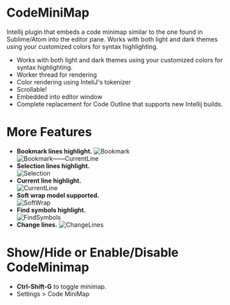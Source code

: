 CodeMiniMap
======
Intellij plugin that embeds a code minimap similar to the one found in Sublime/Atom into the editor pane. 
Works with both light and dark themes using your customized colors for syntax highlighting.

 - Works with both light and dark themes using your customized colors for syntax highlighting.
 - Worker thread for rendering
 - Color rendering using InteliJ's tokenizer
 - Scrollable!
 - Embedded into editor window
 - Complete replacement for Code Outline that supports new Intellij builds.

More Features
======

 - **Bookmark lines highlight.**
 ![Bookmark](https://raw.github.com/sleiphur/CodeMiniMap/master/pub/Bookmark.png)  
 ![Bookmark——CurrentLine](https://raw.github.com/sleiphur/CodeMiniMap/master/pub/Bookmark_CurrentLine.png)  
 - **Selection lines highlight.**  
 ![Selection](https://raw.github.com/sleiphur/CodeMiniMap/master/pub/Selection.png)  
 - **Current line highlight.**  
 ![CurrentLine](https://raw.github.com/sleiphur/CodeMiniMap/master/pub/Bookmark.png)  
 - **Soft wrap model supported.**  
 ![SoftWrap](https://raw.github.com/sleiphur/CodeMiniMap/master/pub/SoftWrap.png)  
 - **Find symbols highlight.**  
 ![FindSymbols](https://raw.github.com/sleiphur/CodeMiniMap/master/pub/FindSymbols.png)  
 - **Change lines.**
 ![ChangeLines](https://raw.github.com/sleiphur/CodeMiniMap/master/pub/ChangeLines.png)  

 Show/Hide or Enable/Disable CodeMinimap
 ===================
 * **Ctrl-Shift-G** to toggle minimap.  
 * Settings > Code MiniMap